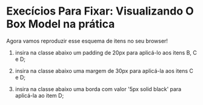 # Execícios Para Fixar: Visualizando O Box Model na prática

Agora vamos reproduzir esse esquema de itens no seu browser!

1. insira na classe abaixo um padding de 20px para aplicá-lo aos itens B, C e D;

2. insira na classe abaixo uma margem de 30px para aplicá-la aos itens C e D;

3. insira na classe abaixo uma borda com valor '5px solid black' para aplicá-la ao item D;
